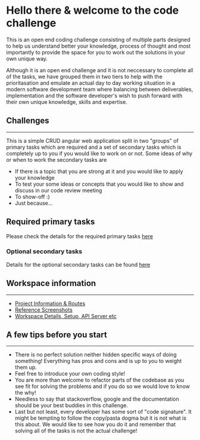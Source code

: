 # Hello there & welcome to the code challenge

This is an open end coding challenge consisting of multiple parts designed to help us understand better your knowledge, process of thought and most importantly to provide the space for you to work out the solutions in your own unique way.

Although it is an open end challenge and it is not neccessary to complete all of the tasks, we have grouped them in two tiers to help with the prioritasation and emulate an actual day to day working situation in a modern software development team where balancing between deliverables, implementation and the software developer's wish to push forward with their own unique knowledge, skills and expertise.

## Challenges

---

This is a simple CRUD angular web application split in two "groups" of primary tasks which are required and a set of secondary tasks which is completely up to you if you would like to work on or not.
Some ideas of why or when to work the secondary tasks are

- If there is a topic that you are strong at it and you would like to apply your knowledge
- To test your some ideas or concepts that you would like to show and discuss in our code review meeting
- To show-off :)
- Just because...

## Required primary tasks

Please check the details for the required primary tasks [here](./docs/project_challenges.md)

### Optional secondary tasks

Details for the optional secondary tasks can be found [here](./docs/secondary_tasks.md)

## Workspace information

---

- [Project Information & Routes](./docs/project_info.md)
- [Reference Screenshots](./docs/reference.md)
- [Workspace Details, Setup, API Server etc](./docs/workspace.md)

## A few tips before you start

---

- There is no perfect solution neither hidden specific ways of doing something! Everything has pros and cons and is up to you to weight them up.
- Feel free to introduce your own coding style!
- You are more than welcome to refactor parts of the codebase as you see fit for solving the problems and if you do so we would love to know the why!
- Needless to say that stackoverflow, google and the documentation should be your best buddies in this challenge.
- Last but not least, every developer has some sort of "code signature". It might be tempting to follow the copy/pasta dogma but it is not what is this about. We would like to see how you do it and remember that solving all of the tasks is not the actual challenge!

